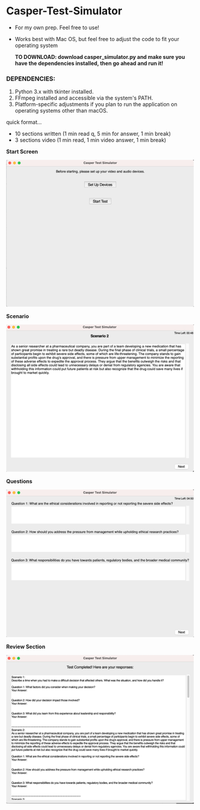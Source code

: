 # Casper-Test-Simulator
- For my own prep. Feel free to use!
- Works best with Mac OS, but feel free to adjust the code to fit your operating system

  **TO DOWNLOAD: download casper_simulator.py and make sure you have the dependencies installed, then go ahead and run it!**

### DEPENDENCIES:
1. Python 3.x with tkinter installed.
2. FFmpeg installed and accessible via the system's PATH.
3. Platform-specific adjustments if you plan to run the application on operating systems other than macOS.

quick format...
- 10 sections written (1 min read q, 5 min for answer, 1 min break)
- 3 sections video (1 min read, 1 min video answer, 1 min break)
  
**Start Screen**

![one](https://github.com/Gavin-Thomas/Casper-Test-Simulator/blob/main/Screenshot%202024-09-26%20at%209.33.39%20PM.png?raw=true)

**Scenario**

![two](https://github.com/Gavin-Thomas/Casper-Test-Simulator/blob/main/Screenshot%202024-09-26%20at%209.34.06%20PM.png?raw=true)

**Questions**

![three](https://github.com/Gavin-Thomas/Casper-Test-Simulator/blob/main/Screenshot%202024-09-26%20at%209.34.20%20PM.png?raw=true)

**Review Section**

![four](https://github.com/Gavin-Thomas/Casper-Test-Simulator/blob/main/Screenshot%202024-09-26%20at%209.35.12%20PM.png?raw=true)



